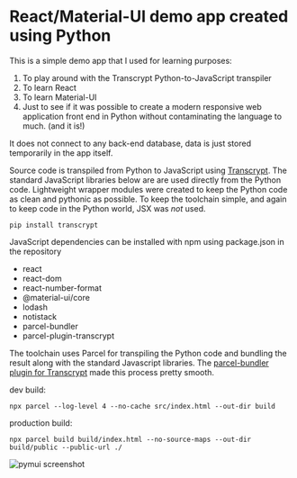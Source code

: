 # React/Material-UI demo app created using Python

This is a simple demo app that I used for learning purposes:
1. To play around with the Transcrypt Python-to-JavaScript transpiler
2. To learn React
3. To learn Material-UI
4. Just to see if it was possible to create a modern responsive web application front end in Python without contaminating the language to much.  (and it is!)

It does not connect to any back-end database, data is just stored temporarily in the app itself.

Source code is transpiled from Python to JavaScript using [Transcrypt](https://www.transcrypt.org).  The standard JavaScript libraries below are are used directly from the Python code.  Lightweight wrapper modules were created to keep the Python code as clean and pythonic as possible.   To keep the toolchain simple, and again to keep code in the Python world, JSX was _not_ used.

```pip install transcrypt```

JavaScript dependencies can be installed with npm using package.json in the repository

* react
* react-dom
* react-number-format
* @material-ui/core
* lodash
* notistack
* parcel-bundler
* parcel-plugin-transcrypt

The toolchain uses Parcel for transpiling the Python code and bundling the result along with the standard Javascript libraries.  The [parcel-bundler plugin for Transcrypt](https://www.npmjs.com/package/parcel-plugin-transcrypt) made this process pretty smooth.

dev build:

```npx parcel --log-level 4 --no-cache src/index.html --out-dir build```

production build:

```npx parcel build build/index.html --no-source-maps --out-dir build/public --public-url ./```


![pymui screenshot](https://github.com/JennaSys/pymui/raw/master/screenshot.png "pymui demo app")

